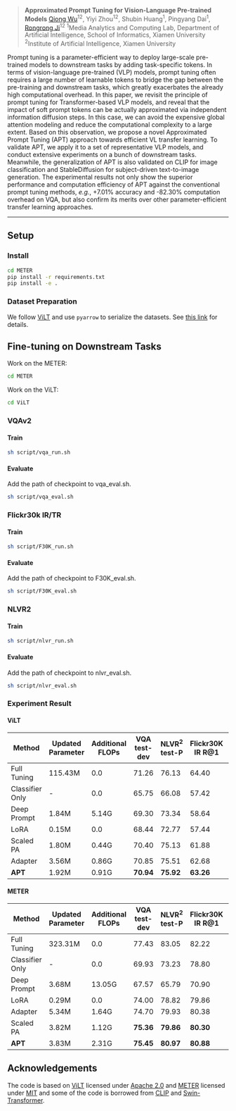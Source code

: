 > **Approximated Prompt Tuning for Vision-Language Pre-trained Models**
> [Qiong Wu](https://scholar.google.com/citations?hl=en&user=HyKLYKYAAAAJ)<sup>12</sup>,  Yiyi Zhou<sup>12</sup>, Shubin Huang<sup>1</sup>, Pingyang Dai<sup>1</sup>, [Rongrong Ji](https://mac.xmu.edu.cn/rrji/)<sup>12</sup>
><sup>1</sup>Media Analytics and Computing Lab, Department of Artificial Intelligence, School of Informatics, Xiamen University  
> <sup>2</sup>Institute of Artificial Intelligence, Xiamen University 

Prompt tuning is a parameter-efficient way to deploy large-scale pre-trained models to downstream tasks by adding task-specific tokens. In terms of vision-language pre-trained (VLP) models, prompt tuning often requires a large number of learnable tokens to bridge the gap between the pre-training and downstream tasks, which greatly exacerbates the already high computational overhead. In this paper, we revisit the principle of prompt tuning for Transformer-based VLP models, and reveal that the impact of soft prompt tokens can be actually approximated via independent information diffusion steps. In this case, we can avoid the expensive global attention modeling and reduce the computational complexity to a large extent. Based on this observation, we propose a novel Approximated Prompt Tuning (APT) approach towards efficient VL transfer learning. To validate APT, we apply it to a set of representative VLP models, and conduct extensive experiments on a bunch of downstream tasks. Meanwhile, the generalization of APT is also validated on CLIP for image classification and StableDiffusion for subject-driven text-to-image generation. The experimental results not only show the superior performance and computation efficiency of APT against the conventional prompt tuning methods, *e.g.*, +7.01% accuracy and -82.30% computation overhead on VQA, but also confirm its merits over other parameter-efficient transfer learning approaches.

---

## Setup
### Install

```bash
cd METER
pip install -r requirements.txt
pip install -e .
```

### Dataset Preparation

We follow [ViLT](https://github.com/dandelin/ViLT) and use `pyarrow` to serialize the datasets. See [this link](https://github.com/dandelin/ViLT/blob/master/DATA.md) for details.

## Fine-tuning on Downstream Tasks

Work on the METER:

```bash
cd METER
```

Work on the ViLT:

```bash
cd ViLT
```

### VQAv2

#### Train

```bash
sh script/vqa_run.sh
```

#### Evaluate

Add the path of checkpoint to vqa_eval.sh.

```bash
sh script/vqa_eval.sh
```

### Flickr30k IR/TR

#### Train

```bash
sh script/F30K_run.sh
```

#### Evaluate

Add the path of checkpoint to F30K_eval.sh.

```bash
sh script/F30K_eval.sh
```

### NLVR2

#### Train

```bash
sh script/nlvr_run.sh
```

#### Evaluate

Add the path of checkpoint to nlvr_eval.sh.

```bash
sh script/nlvr_eval.sh
```

### Experiment Result

#### ViLT

| **Method**         | **Updated Parameter** | **Additional FLOPs** | **VQA test-dev** | **NLVR$^2$ test-P** | **Flickr30K IR R@1** | **Flickr30K TR R@1** | **Avg.** |
|--------------------|------------------------|-----------------------|------------------|---------------------|-----------------------|-----------------------|---------|
| Full Tuning        | 115.43M                | 0.0                   | 71.26            | 76.13               | 64.40                 | 83.50                 | 73.82   |
| Classifier Only    | -                      | 0.0                   | 65.75            | 66.08               | 57.42                 | 78.00                 | 66.81   |
| Deep Prompt        | 1.84M                  | 5.14G                 | 69.30            | 73.34               | 58.64                 | 79.50                 | 70.20   |
| LoRA               | 0.15M                  | 0.0                   | 68.44            | 72.77               | 57.44                 | 77.70                 | 69.09   |
| Scaled PA          | 1.80M                  | 0.44G                 | 70.40            | 75.13               | 61.88                 | 79.00                 | 71.60   |
| Adapter            | 3.56M                  | 0.86G                 | 70.85            | 75.51               | 62.68                 | 81.40                 | 72.61   |
| **APT**            | 1.92M                  | 0.91G                 | **70.94**        | **75.92**           | **63.26**             | **81.60**             | **72.93**|

#### METER

| **Method**         | **Updated Parameter** | **Additional FLOPs** | **VQA test-dev** | **NLVR$^2$ test-P** | **Flickr30K IR R@1** | **Flickr30K TR R@1** | **Avg.** |
|--------------------|------------------------|-----------------------|------------------|---------------------|-----------------------|-----------------------|---------|
| Full Tuning        | 323.31M                | 0.0                   | 77.43            | 83.05               | 82.22                 | 94.30                 | 84.25   |
| Classifier Only    | -                      | 0.0                   | 69.93            | 73.23               | 78.80                 | 89.00                 | 77.74   |
| Deep Prompt        | 3.68M                  | 13.05G                | 67.57            | 65.79               | 70.90                 | 87.70                 | 72.99   |
| LoRA               | 0.29M                  | 0.0                   | 74.00            | 78.82               | 79.86                 | 92.60                 | 81.32   |
| Adapter            | 5.34M                  | 1.64G                 | 74.70            | 79.93               | 80.38                 | 91.90                 | 81.73   |
| Scaled PA          | 3.82M                  | 1.12G                 | **75.36**        | **79.86**           | **80.30**             | **91.80**             | **81.83**|
| **APT**            | 3.83M                  | 2.31G                 | **75.45**        | **80.97**           | **80.88**             | **92.90**             | **82.55**|


## Acknowledgements

The code is based on [ViLT](https://github.com/dandelin/ViLT) licensed under [Apache 2.0](https://github.com/dandelin/ViLT/blob/master/LICENSE) and [METER](https://github.com/zdou0830/METER/tree/main) licensed under [MIT](https://github.com/zdou0830/METER/blob/main/LICENSE) and some of the code is borrowed from [CLIP](https://github.com/openai/CLIP) and [Swin-Transformer](https://github.com/microsoft/Swin-Transformer).